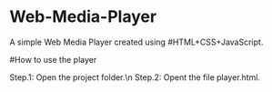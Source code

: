 # Web-Media-Player

A simple Web Media Player created using #HTML+CSS+JavaScript.

#How to use the player

Step.1: Open the project folder.\n
Step.2: Opent the file player.html.
